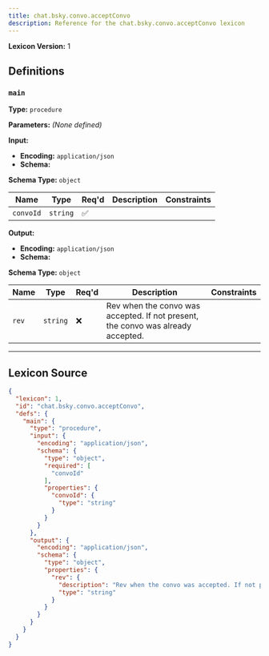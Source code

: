 ```yaml
---
title: chat.bsky.convo.acceptConvo
description: Reference for the chat.bsky.convo.acceptConvo lexicon
---
```

**Lexicon Version:** 1

## Definitions

<a name="main"></a>
### `main`

**Type:** `procedure`

**Parameters:** _(None defined)_

**Input:**

- **Encoding:** `application/json`
- **Schema:**

**Schema Type:** `object`

| Name | Type | Req'd  | Description | Constraints |
|------|------|----------|-------------|-------------|
| `convoId` | `string` | ✅  |  |  |
**Output:**

- **Encoding:** `application/json`
- **Schema:**

**Schema Type:** `object`

| Name | Type | Req'd  | Description | Constraints |
|------|------|----------|-------------|-------------|
| `rev` | `string` | ❌  | Rev when the convo was accepted. If not present, the convo was already accepted. |  |

---

## Lexicon Source
```json
{
  "lexicon": 1,
  "id": "chat.bsky.convo.acceptConvo",
  "defs": {
    "main": {
      "type": "procedure",
      "input": {
        "encoding": "application/json",
        "schema": {
          "type": "object",
          "required": [
            "convoId"
          ],
          "properties": {
            "convoId": {
              "type": "string"
            }
          }
        }
      },
      "output": {
        "encoding": "application/json",
        "schema": {
          "type": "object",
          "properties": {
            "rev": {
              "description": "Rev when the convo was accepted. If not present, the convo was already accepted.",
              "type": "string"
            }
          }
        }
      }
    }
  }
}
```
